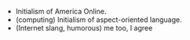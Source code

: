 - Initialism of America Online.
- (computing) Initialism of aspect-oriented language.
- (Internet slang, humorous) me too, I agree 
